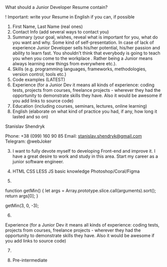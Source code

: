 What should a Junior Developer Resume contain?

! Important: write your Resume in English if you can, if possible

1. First Name, Last Name (real ones)
2. Contact Info (add several ways to contact you)
3. Summary (your goal, wishes, reveal what is important for you, what do you want and why.
Some kind of self-presentation. In case of lack of experience  Junior Developer sells his/her potential, his/her passion and ability to learn fast. You shouldn't think that everybody is going to teach you when you come to the workplace . Rather being a Junior means always
learning new things from everywhere etc.).
4. Skills (e.g. programming languages, frameworks, methodologies, version control, tools etc.)
5. Code examples (LATEST)
6. Experience (for a Junior Dev it means all kinds of experience: coding tests, projects from courses,
freelance projects - wherever they had the opportunity to demonstrate skills they have.
Also it would be awesome if you add links to source code)
7. Education (including courses, seminars, lectures, online learning)
8. English (elaborate on what kind of practice you had, if any, how long it lasted and so on)

Stanislav Shendryk

Phone: +38 (099) 160 90 85
Email: stanislav.shendryk@gmail.com
Telegram: @webJoker

3. I want to fully devote myself to developing Front-end and improve it. I have a great desire to work and study in this area. Start my career as a junior software engineer.

4. HTML
CSS LESS 
JS basic knowledge
Photoshop/Coral/Figma

5. 
function getMin() {
  let args = Array.prototype.slice.call(arguments).sort(); 
  return args[0];
}

getMin(3, 0, -3);

6.
Experience (for a Junior Dev it means all kinds of experience: coding tests, projects from courses,
freelance projects - wherever they had the opportunity to demonstrate skills they have.
Also it would be awesome if you add links to source code)

7.  

8. Pre-intermediate

